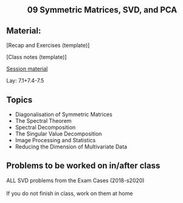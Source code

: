 <h2 align="center">09 Symmetric Matrices, SVD, and PCA</h2>

## Material:

[Recap and Exercises (template)]

[Class notes (template)]

[Session material](https://viaucdk-my.sharepoint.com/:f:/g/personal/rib_viauc_dk/EtRvmMnYXORCi6BvOYlcc5IBsurTuKp_Tj7q-MY-SjV4ng?e=ttcO3r)

<p>Lay:&nbsp;​​​​7.1+7.4-7.5 &nbsp;</p>

## Topics
<ul>
 <li>Diagonalisation of Symmetric Matrices</li>
 <li>The Spectral Theorem</li>
 <li>Spectral Decomposition</li>
 <li>​​The Singular Value Decomposition</li>
 <li>Image Processing and Statistics</li>
 <li>Reducing the Dimension of Multivariate Data</li>
</ul>

## Problems to be worked on in/after class
<p>ALL SVD problems from the Exam Cases (2018-s2020)<br />
&nbsp;&nbsp;&nbsp;&nbsp;&nbsp;<br />
If you do not finish in class, work on them at home</p>